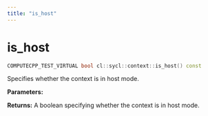 ```yaml
---
title: "is_host"
---
```


# is_host

```cpp
COMPUTECPP_TEST_VIRTUAL bool cl::sycl::context::is_host() const
```

Specifies whether the context is in host mode.

**Parameters:**

**Returns:** A boolean specifying whether the context is in host mode.

